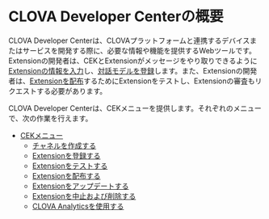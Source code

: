 # CLOVA Developer Centerの概要

CLOVA Developer Centerは、CLOVAプラットフォームと連携するデバイスまたはサービスを開発する際に、必要な情報や機能を提供するWebツールです。Extensionの開発者は、CEKとExtensionがメッセージをやり取りできるように[Extensionの情報を入力](/DevConsole/Guides/CEK/Register_Extension.md)し、[対話モデルを登録](/DevConsole/Guides/CEK/Register_Extension.md#RegisterInteractionModel)します。また、Extensionの開発者は、[Extensionを配布](/DevConsole/Guides/CEK/Deploy_Extension.md)するためにExtensionをテストし、Extensionの審査もリクエストする必要があります。

CLOVA Developer Centerは、CEKメニューを提供します。それぞれのメニューで、次の作業を行えます。

* [CEKメニュー](/DevConsole/Guides/CEK/Using_CEK_Menu.md)
  * [チャネルを作成する](/DevConsole/Guides/CEK/Create_Channel.md)
  * [Extensionを登録する](/DevConsole/Guides/CEK/Register_Extension.md)
  * [Extensionをテストする](/DevConsole/Guides/CEK/Test_Extension.md)
  * [Extensionを配布する](/DevConsole/Guides/CEK/Deploy_Extension.md)
  * [Extensionをアップデートする](/DevConsole/Guides/CEK/Update_Extension.md)
  * [Extensionを中止および削除する](/DevConsole/Guides/CEK/Remove_Extension.md)
  * [CLOVA Analyticsを使用する](/DevConsole/Guides/CEK/Use_Analytics.md)
